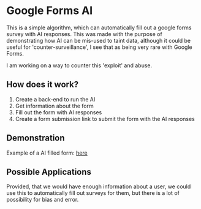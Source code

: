 # Google Forms AI
This is a simple algorithm, which can automatically fill out a google forms survey with AI responses.
This was made with the purpose of demonstrating how AI can be mis-used to taint data, although it could be useful for 'counter-surveillance', I see that as being very rare with Google Forms.

I am working on a way to counter this 'exploit' and abuse.

## How does it work?

1. Create a back-end to run the AI
2. Get information about the form
3. Fill out the form with AI responses
4. Create a form submission link to submit the form with the AI responses


## Demonstration
Example of a AI filled form: [here](https://docs.google.com/forms/d/e/1FAIpQLSemU-4ioUNbzFGoez0IRhlDhXn1nJTCMYjwABPpu_791uGjLA/viewform?entry.338786870=Running&entry.74844216=It+went+great%21&entry.681263853=1&entry.977816212=The+personalized+coaching+provided+by+the+program+is+designed+to+meet+the+needs+of+the+individual%2C+providing+tailored+guidance+and+advice+to+help+them+reach+their+goals.&entry.1435055104=Strength+training+exercises+include+squats%2C+deadlifts%2C+shoulder+presses%2C+lunges%2C+bench+presses%2C+bicep+curls%2C+tricep+extensions%2C+and+rows.&entry.1216507634=Push-ups%2C+sit-ups%2C+jumping+jacks%2C+burpees%2C+lunges%2C+planks%2C+squats%2C+mountain+climbers%2C+crunches%2C+jumping+rope&entry.501898826=Overall%2C+it+was+excellent)


## Possible Applications
Provided, that we would have enough information about a user, we could use this to automatically fill out surveys for them, but there is a lot of possibility for bias and error.
